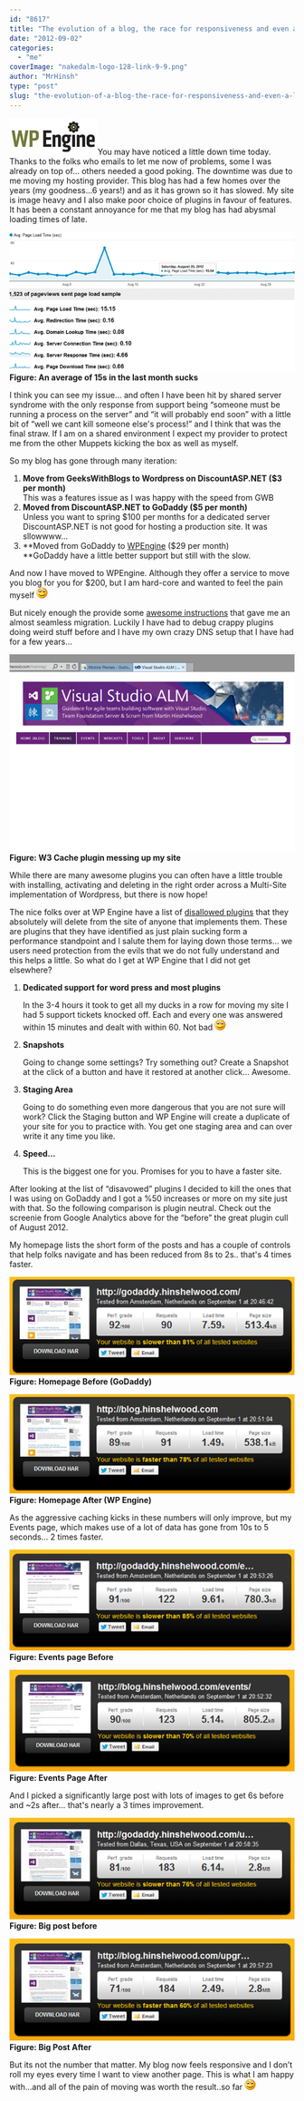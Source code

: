 ```yaml
---
id: "8617"
title: "The evolution of a blog, the race for responsiveness and even a little support from WP Engine"
date: "2012-09-02"
categories: 
  - "me"
coverImage: "nakedalm-logo-128-link-9-9.png"
author: "MrHinsh"
type: "post"
slug: "the-evolution-of-a-blog-the-race-for-responsiveness-and-even-a-little-support-from-wp-engine"
---
```


[![WPEngine-Logo-300x125](images/WPEngine-Logo-300x125_thumb-11-11.jpg "WPEngine-Logo-300x125")](http://www.shareasale.com/r.cfm?b=394686&u=687520&m=41388&urllink=&afftrack=)You may have noticed a little down time today. Thanks to the folks who emails to let me now of problems, some I was already on top of… others needed a good poking. The downtime was due to me moving my hosting provider. This blog has had a few homes over the years (my goodness…6 years!) and as it has grown so it has slowed. My site is image heavy and I also make poor choice of plugins in favour of features. It has been a constant annoyance for me that my blog has had abysmal loading times of late.

[![image](images/image_thumb-1-1.png "image")](http://blog.hinshelwood.com/files/2012/09/image.png)  
**Figure: An average of 15s in the last month sucks**

I think you can see my issue… and often I have been hit by shared server syndrome with the only response from support being “someone must be running a process on the server” and “it will probably end soon” with a little bit of “well we cant kill someone else's process!” and I think that was the final straw. If I am on a shared environment I expect my provider to protect me from the other Muppets kicking the box as well as myself.

So my blog has gone through many iteration:

1. **Move from GeeksWithBlogs to Wordpress on DiscountASP.NET ($3 per month)**  
    This was a features issue as I was happy with the speed from GWB
2. **Moved from DiscountASP.NET to GoDaddy ($5 per month)**  
    Unless you want to spring $100 per months for a dedicated server DiscountASP.NET is not good for hosting a production site. It was sllowwww…
3. **Moved from GoDaddy to [WPEngine](http://wpengine.com/?SSAID=687520) ($29 per month)  
    **GoDaddy have a little better support but still with the slow.

And now I have moved to WPEngine. Although they offer a service to move you blog for you for $200, but I am hard-core and wanted to feel the pain myself ![Smile](images/wlEmoticon-smile-10-10.png)

But nicely enough the provide some [awesome instructions](http://support.wpengine.com/migration-process/?SSAID=687520) that gave me an almost seamless migration. Luckily I have had to debug crappy plugins doing weird stuff before and I have my own crazy DNS setup that I have had for a few years…

[![image](images/image_thumb1-2-2.png "image")](http://blog.hinshelwood.com/files/2012/09/image1.png)  
**Figure: W3 Cache plugin messing up my site**

While there are many awesome plugins you can often have a little trouble with installing, activating and deleting in the right order across a Multi-Site implementation of Wordpress, but there is now hope!

The nice folks over at WP Engine have a list of [disallowed plugins](http://support.wpengine.com/disallowed-plugins/?SSAID=687520) that they absolutely will delete from the site of anyone that implements them. These are plugins that they have identified as just plain sucking form a performance standpoint and I salute them for laying down those terms… we users need protection from the evils that we do not fully understand and this helps a little. So what do I get at WP Engine that I did not get elsewhere?

1. **Dedicated support for word press and most plugins**
    
    In the 3-4 hours it took to get all my ducks in a row for moving my site I had 5 support tickets knocked off. Each and every one was answered within 15 minutes and dealt with within 60. Not bad ![Smile](images/wlEmoticon-smile-10-10.png)
    
2. **Snapshots**
    
    Going to change some settings? Try something out? Create a Snapshot at the click of a button and have it restored at another click… Awesome.
    
3. **Staging Area**
    
    Going to do something even more dangerous that you are not sure will work? Click the Staging button and WP Engine will create a duplicate of your site for you to practice with. You get one staging area and can over write it any time you like.
    
4. **Speed…**
    
    This is the biggest one for you. Promises for you to have a faster site.
    

After looking at the list of “disavowed” plugins I decided to kill the ones that I was using on GoDaddy and I got a %50 increases or more on my site just with that. So the following comparison is plugin neutral. Check out the screenie from Google Analytics above for the “before” the great plugin cull of August 2012.

My homepage lists the short form of the posts and has a couple of controls that help folks navigate and has been reduced from 8s to 2s.. that's 4 times faster.

[![image](images/image_thumb2-3-3.png "image")](http://blog.hinshelwood.com/files/2012/09/image2.png)  
**Figure: Homepage Before (GoDaddy)**

[![image](images/image_thumb3-4-4.png "image")](http://blog.hinshelwood.com/files/2012/09/image3.png)  
**Figure: Homepage After (WP Engine)**

As the aggressive caching kicks in these numbers will only improve, but my Events page, which makes use of a lot of data has gone from 10s to 5 seconds… 2 times faster.

[![image](images/image_thumb4-5-5.png "image")](http://blog.hinshelwood.com/files/2012/09/image4.png)  
**Figure: Events page Before**

[![image](images/image_thumb5-6-6.png "image")](http://blog.hinshelwood.com/files/2012/09/image5.png)  
**Figure: Events Page After**

And I picked a significantly large post with lots of images to get 6s before and ~2s after… that's nearly a 3 times improvement.

[![image](images/image_thumb6-7-7.png "image")](http://blog.hinshelwood.com/files/2012/09/image6.png)  
**Figure: Big post before**

[![image](images/image_thumb7-8-8.png "image")](http://blog.hinshelwood.com/files/2012/09/image7.png)  
**Figure: Big Post After**

But its not the number that matter. My blog now feels responsive and I don’t roll my eyes every time I want to view another page. This is what I am happy with…and all of the pain of moving was worth the result..so far ![Smile](images/wlEmoticon-smile-10-10.png)


